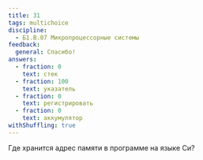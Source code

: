 ```yaml
---
title: 31
tags: multichoice
discipline:
  - Б1.В.07 Микропроцессорные системы
feedback:
  general: Спасибо!
answers:
  - fraction: 0
    text: стек
  - fraction: 100
    text: указатель
  - fraction: 0
    text: регистрировать
  - fraction: 0
    text: аккумулятор
withShuffling: true
---
```


Где хранится адрес памяти в программе на языке Си?